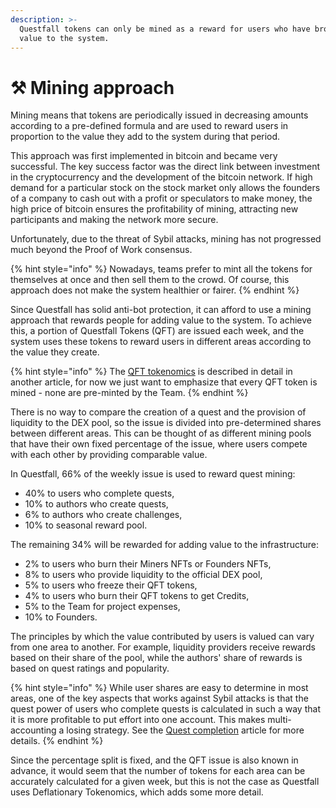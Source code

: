 ```yaml
---
description: >-
  Questfall tokens can only be mined as a reward for users who have brought
  value to the system.
---
```


# ⚒️ Mining approach

Mining means that tokens are periodically issued in decreasing amounts according to a pre-defined formula and are used to reward users in proportion to the value they add to the system during that period.&#x20;

This approach was first implemented in bitcoin and became very successful. The key success factor was the direct link between investment in the cryptocurrency and the development of the bitcoin network. If high demand for a particular stock on the stock market only allows the founders of a company to cash out with a profit or speculators to make money, the high price of bitcoin ensures the profitability of mining, attracting new participants and making the network more secure.

Unfortunately, due to the threat of Sybil attacks, mining has not progressed much beyond the Proof of Work consensus.

{% hint style="info" %}
Nowadays, teams prefer to mint all the tokens for themselves at once and then sell them to the crowd. Of course, this approach does not make the system healthier or fairer.
{% endhint %}

Since Questfall has solid anti-bot protection, it can afford to use a mining approach that rewards people for adding value to the system. To achieve this, a portion of Questfall Tokens (QFT) are issued each week, and the system uses these tokens to reward users in different areas according to the value they create.

{% hint style="info" %}
The [QFT tokenomics](../tokenomics/questfall-tokens-qft.md) is described in detail in another article, for now we just want to emphasize that every QFT token is mined - none are pre-minted by the Team.
{% endhint %}

There is no way to compare the creation of a quest and the provision of liquidity to the DEX pool, so the issue is divided into pre-determined shares between different areas. This can be thought of as different mining pools that have their own fixed percentage of the issue, where users compete with each other by providing comparable value.

In Questfall, 66% of the weekly issue is used to reward quest mining:

* 40% to users who complete quests,
* 10% to authors who create quests,
* 6% to authors who create challenges,
* 10% to seasonal reward pool.

The remaining 34% will be rewarded for adding value to the infrastructure:

* 2% to users who burn their Miners NFTs or Founders NFTs,
* 8% to users who provide liquidity to the official DEX pool,
* 5% to users who freeze their QFT tokens,
* 4% to users who burn their QFT tokens to get Credits,
* 5% to the Team for project expenses,
* 10% to Founders.

The principles by which the value contributed by users is valued can vary from one area to another. For example, liquidity providers receive rewards based on their share of the pool, while the authors' share of rewards is based on quest ratings and popularity.&#x20;

{% hint style="info" %}
While user shares are easy to determine in most areas, one of the key aspects that works against Sybil attacks is that the quest power of users who complete quests is calculated in such a way that it is more profitable to put effort into one account. This makes multi-accounting a losing strategy. See the [Quest completion](../weekly-qft-issue/quest-completion-40.md) article for more details.
{% endhint %}

Since the percentage split is fixed, and the QFT issue is also known in advance, it would seem that the number of tokens for each area can be accurately calculated for a given week, but this is not the case as Questfall uses Deflationary Tokenomics, which adds some more detail.

